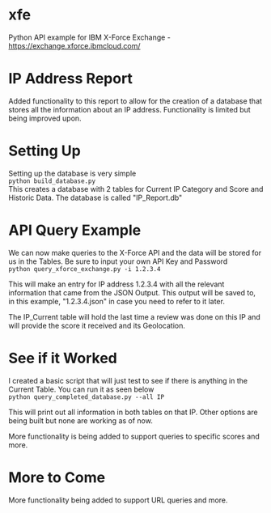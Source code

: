 # xfe
Python API example for IBM X-Force Exchange - https://exchange.xforce.ibmcloud.com/

# IP Address Report 
Added functionality to this report to allow for the creation of a database that stores all the information about an IP address.
Functionality is limited but being improved upon. 


# Setting Up 
Setting up the database is very simple  
`python build_database.py`  
This creates a database with 2 tables for Current IP Category and Score and Historic Data. The database is called "IP_Report.db"

# API Query Example
We can now make queries to the X-Force API and the data will be stored for us in the Tables. Be sure to input your own API Key and Password  
`python query_xforce_exchange.py -i 1.2.3.4`  

This will make an entry for IP address 1.2.3.4 with all the relevant information that came from the JSON Output. This output will be saved to, in this example, "1.2.3.4.json" in case you need to refer to it later. 

The IP_Current table will hold the last time a review was done on this IP and will provide the score it received and its Geolocation.

# See if it Worked
I created a basic script that will just test to see if there is anything in the Current Table. You can run it as seen below  
`python query_completed_database.py --all IP`

This will print out all information in both tables on that IP. Other options are being built but none are working as of now.

More functionality is being added to support queries to specific scores and more.

# More to Come

More functionality being added to support URL queries and more. 
